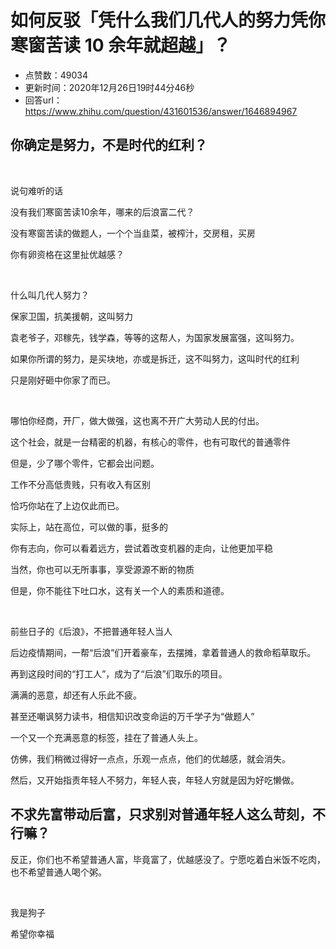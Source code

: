 # 如何反驳「凭什么我们几代人的努力凭你寒窗苦读 10 余年就超越」？
- 点赞数：49034
- 更新时间：2020年12月26日19时44分46秒
- 回答url：https://www.zhihu.com/question/431601536/answer/1646894967
<body>
 <h2>你确定是努力，不是时代的红利？</h2>
 <p class="ztext-empty-paragraph"><br></p>
 <p data-pid="lEplsgEW">说句难听的话</p>
 <p data-pid="uzywSNny">没有我们寒窗苦读10余年，哪来的后浪富二代？</p>
 <p data-pid="YGF1rK73">没有寒窗苦读的做题人，一个个当韭菜，被榨汁，交房租，买房</p>
 <p data-pid="g2kxYgBo">你有卵资格在这里扯优越感？</p>
 <p class="ztext-empty-paragraph"><br></p>
 <p data-pid="lG8V_R3y">什么叫几代人努力？</p>
 <p data-pid="fdGkaBlV">保家卫国，抗美援朝，这叫努力</p>
 <p data-pid="6QCZS4Kw">袁老爷子，邓稼先，钱学森，等等的这帮人，为国家发展富强，这叫努力。</p>
 <p data-pid="LWUVPZu7">如果你所谓的努力，是买块地，亦或是拆迁，这不叫努力，这叫时代的红利</p>
 <p data-pid="2QSgIxat">只是刚好砸中你家了而已。</p>
 <p class="ztext-empty-paragraph"><br></p>
 <p data-pid="5O16W2Up">哪怕你经商，开厂，做大做强，这也离不开广大劳动人民的付出。</p>
 <p data-pid="5-c0nlws">这个社会，就是一台精密的机器，有核心的零件，也有可取代的普通零件</p>
 <p data-pid="sj_weaDe">但是，少了哪个零件，它都会出问题。</p>
 <p data-pid="a-MFUnEG">工作不分高低贵贱，只有收入有区别</p>
 <p data-pid="io6o8iSD">恰巧你站在了上边仅此而已。</p>
 <p data-pid="Cz_qw8qX">实际上，站在高位，可以做的事，挺多的</p>
 <p data-pid="XPB70eKU">你有志向，你可以看着远方，尝试着改变机器的走向，让他更加平稳</p>
 <p data-pid="8OhZfcYM">当然，你也可以无所事事，享受源源不断的物质</p>
 <p data-pid="14PmXX1n">但是，你不能往下吐口水，这有关一个人的素质和道德。</p>
 <p class="ztext-empty-paragraph"><br></p>
 <p data-pid="YfFwZGA4">前些日子的《后浪》，不把普通年轻人当人</p>
 <p data-pid="xRkNMHkd">后边疫情期间，一帮“后浪”们开着豪车，去摆摊，拿着普通人的救命稻草取乐。</p>
 <p data-pid="F1MiESoj">再到这段时间的“打工人”，成为了“后浪”们取乐的项目。</p>
 <p data-pid="bRDivWSP">满满的恶意，却还有人乐此不疲。</p>
 <p data-pid="abKg3xXc">甚至还嘲讽努力读书，相信知识改变命运的万千学子为“做题人”</p>
 <p data-pid="kX28nxdA">一个又一个充满恶意的标签，挂在了普通人头上。</p>
 <p data-pid="v2fcT03t">仿佛，我们稍微过得好一点点，乐观一点点，他们的优越感，就会消失。</p>
 <p data-pid="cgmxUktc">然后，又开始指责年轻人不努力，年轻人丧，年轻人穷就是因为好吃懒做。</p>
 <h2>不求先富带动后富，只求别对普通年轻人这么苛刻，不行嘛？</h2>
 <p data-pid="x6HXlJce">反正，你们也不希望普通人富，毕竟富了，优越感没了。宁愿吃着白米饭不吃肉，也不希望普通人喝个粥。</p>
 <p class="ztext-empty-paragraph"><br></p>
 <p data-pid="6EyHfgbI">我是狗子</p>
 <p data-pid="1WggFure">希望你幸福</p>
 <p></p>
</body>